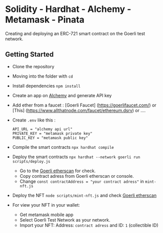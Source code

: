 # Solidity - Hardhat - Alchemy - Metamask - Pinata 

Creating and deploying an ERC-721 smart contract on the Goerli test network.

## Getting Started

- Clone the repository
- Moving into the folder with `cd`
- Install dependencies `npm install`
- Create an app on [Alchemy](https://www.alchemy.com/) and generate API key
- Add ether from a faucet : [Goerli Faucet] (https://goerlifaucet.com/) or [This] (https://www.allthatnode.com/faucet/ethereum.dsrv) or ....
- Create `.env` like this :

    ```
    API_URL = "alchemy api url"
    PRIVATE_KEY = "metamask private key"
    PUBLIC_KEY = "metamask public key"
    ```

- Compile the smart contracts `npx hardhat compile`
- Deploy the smart contracts `npx hardhat --network goerli run scripts/deploy.js`

    - Go to the [Goerli etherscan](https://goerli.etherscan.io/) for check.
    - Copy contract adress from Goerli etherscan or console.
    - Change `const contractAddress = "your contract adress"` in `mint-nft.js`

- Deploy the NFT `node scripts/mint-nft.js` and check [Goerli etherscan](https://goerli.etherscan.io/)

- For view your NFT in your wallet: 

    - Get metamask mobile app
    - Select Goerli Test Network as your network.
    - Import your NFT: Address: `contract adress` and ID: `1` (collectible ID)


<!-- ### Screenshots
